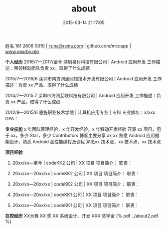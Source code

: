 ﻿---
title: about
date: 2015-03-14 21:17:05
layout: about
comments: false
---
姓名 
181 2606 0019 | rsina@rsina.com | github.com/mccapp | www.nearby.ren

**个人经历** 
2016/7—2017/至今
深圳易付科技有限公司 | Android 应用开发
工作描述：带领移动团队负责 xx，取得了什么成绩

2015/7—2016/6
深圳市南方网通网络技术开发有限公司 | Android 应用开发
工作描述：负责 xx 产品，取得了什么成绩

2014/7—2015.7
深圳市海网互联科技有限公司 | Android 应用开发
工作描述：负责 xx 产品，取得了什么成绩

2012/9—2015/6
恩施职业技术学院 | 计算机应用专业 | 专科
专业排名：x/xxx		GPA：

**专业技能**
x 年团队管理经验，x 年开发经验，x 年移动开发经验
开源 xx 项目，用于 xx，多少 Star，多少 Contributors
博客主要分享 xx xx
熟悉 Android 应用框架设计，熟悉 Android 高性能编程及调优
熟悉xx 技术点，xx 技术点，xx 技术点

**项目经验**
1.	20xx/xx—至今 | codeKK2 公司 | XX 项目
项目简介：
职责：

2.	20xx/xx—20xx/xx | codeKK2 公司 | XX 项目
项目简介：
职责：
3.	20xx/xx—20xx/xx | codeKK2 公司 | XX 项目
项目简介：
职责：
4.	20xx/xx—20xx/xx | codeKK1 公司 | XX 项目
项目简介：
职责：

5.	20xx/xx—20xx/xx | codeKK1 公司 | XX 项目
项目简介：
职责：

**在校经历**
XX大赛 XX 奖
XX 系统设计、开发
XXX 奖学金
{% pdf ../about2.pdf %}
